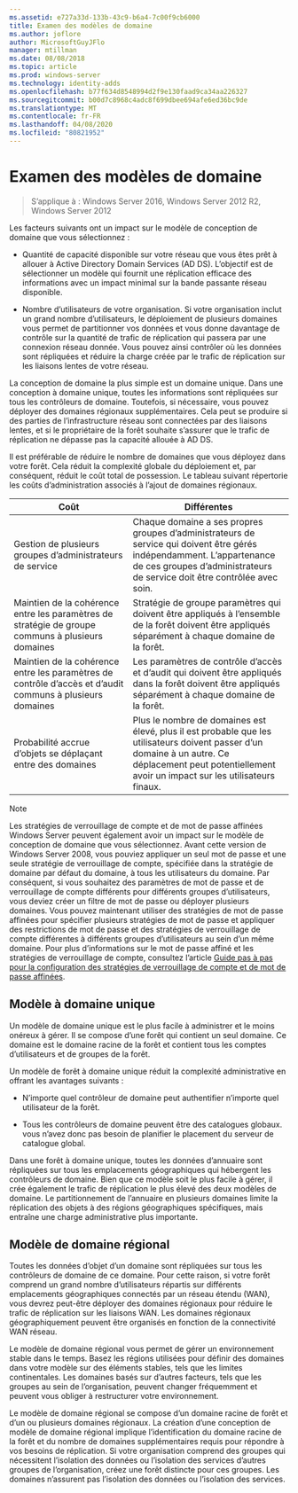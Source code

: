 ```yaml
---
ms.assetid: e727a33d-133b-43c9-b6a4-7c00f9cb6000
title: Examen des modèles de domaine
ms.author: joflore
author: MicrosoftGuyJFlo
manager: mtillman
ms.date: 08/08/2018
ms.topic: article
ms.prod: windows-server
ms.technology: identity-adds
ms.openlocfilehash: b77f634d8548994d2f9e130faad9ca34aa226327
ms.sourcegitcommit: b00d7c8968c4adc8f699dbee694afe6ed36bc9de
ms.translationtype: MT
ms.contentlocale: fr-FR
ms.lasthandoff: 04/08/2020
ms.locfileid: "80821952"
---
```

# <a name="reviewing-the-domain-models"></a>Examen des modèles de domaine

>S’applique à : Windows Server 2016, Windows Server 2012 R2, Windows Server 2012

Les facteurs suivants ont un impact sur le modèle de conception de domaine que vous sélectionnez :  
  
- Quantité de capacité disponible sur votre réseau que vous êtes prêt à allouer à Active Directory Domain Services (AD DS). L’objectif est de sélectionner un modèle qui fournit une réplication efficace des informations avec un impact minimal sur la bande passante réseau disponible.  

- Nombre d’utilisateurs de votre organisation. Si votre organisation inclut un grand nombre d’utilisateurs, le déploiement de plusieurs domaines vous permet de partitionner vos données et vous donne davantage de contrôle sur la quantité de trafic de réplication qui passera par une connexion réseau donnée. Vous pouvez ainsi contrôler où les données sont répliquées et réduire la charge créée par le trafic de réplication sur les liaisons lentes de votre réseau.  

La conception de domaine la plus simple est un domaine unique. Dans une conception à domaine unique, toutes les informations sont répliquées sur tous les contrôleurs de domaine. Toutefois, si nécessaire, vous pouvez déployer des domaines régionaux supplémentaires. Cela peut se produire si des parties de l’infrastructure réseau sont connectées par des liaisons lentes, et si le propriétaire de la forêt souhaite s’assurer que le trafic de réplication ne dépasse pas la capacité allouée à AD DS.  

Il est préférable de réduire le nombre de domaines que vous déployez dans votre forêt. Cela réduit la complexité globale du déploiement et, par conséquent, réduit le coût total de possession. Le tableau suivant répertorie les coûts d’administration associés à l’ajout de domaines régionaux.  

|Coût|Différentes|  
|--------|----------------|  
|Gestion de plusieurs groupes d’administrateurs de service|Chaque domaine a ses propres groupes d’administrateurs de service qui doivent être gérés indépendamment. L’appartenance de ces groupes d’administrateurs de service doit être contrôlée avec soin.|  
|Maintien de la cohérence entre les paramètres de stratégie de groupe communs à plusieurs domaines|Stratégie de groupe paramètres qui doivent être appliqués à l’ensemble de la forêt doivent être appliqués séparément à chaque domaine de la forêt.|  
|Maintien de la cohérence entre les paramètres de contrôle d’accès et d’audit communs à plusieurs domaines|Les paramètres de contrôle d’accès et d’audit qui doivent être appliqués dans la forêt doivent être appliqués séparément à chaque domaine de la forêt.|  
|Probabilité accrue d’objets se déplaçant entre des domaines|Plus le nombre de domaines est élevé, plus il est probable que les utilisateurs doivent passer d’un domaine à un autre. Ce déplacement peut potentiellement avoir un impact sur les utilisateurs finaux.|  

> [!NOTE]  
> Les stratégies de verrouillage de compte et de mot de passe affinées Windows Server peuvent également avoir un impact sur le modèle de conception de domaine que vous sélectionnez. Avant cette version de Windows Server 2008, vous pouviez appliquer un seul mot de passe et une seule stratégie de verrouillage de compte, spécifiée dans la stratégie de domaine par défaut du domaine, à tous les utilisateurs du domaine. Par conséquent, si vous souhaitez des paramètres de mot de passe et de verrouillage de compte différents pour différents groupes d’utilisateurs, vous deviez créer un filtre de mot de passe ou déployer plusieurs domaines. Vous pouvez maintenant utiliser des stratégies de mot de passe affinées pour spécifier plusieurs stratégies de mot de passe et appliquer des restrictions de mot de passe et des stratégies de verrouillage de compte différentes à différents groupes d’utilisateurs au sein d’un même domaine. Pour plus d’informations sur le mot de passe affiné et les stratégies de verrouillage de compte, consultez l’article [Guide pas à pas pour la configuration des stratégies de verrouillage de compte et de mot de passe affinées](https://go.microsoft.com/fwlink/?LinkID=91477).  

## <a name="single-domain-model"></a>Modèle à domaine unique

Un modèle de domaine unique est le plus facile à administrer et le moins onéreux à gérer. Il se compose d’une forêt qui contient un seul domaine. Ce domaine est le domaine racine de la forêt et contient tous les comptes d’utilisateurs et de groupes de la forêt.  

Un modèle de forêt à domaine unique réduit la complexité administrative en offrant les avantages suivants :  

- N’importe quel contrôleur de domaine peut authentifier n’importe quel utilisateur de la forêt.  

- Tous les contrôleurs de domaine peuvent être des catalogues globaux. vous n’avez donc pas besoin de planifier le placement du serveur de catalogue global.  
  
Dans une forêt à domaine unique, toutes les données d’annuaire sont répliquées sur tous les emplacements géographiques qui hébergent les contrôleurs de domaine. Bien que ce modèle soit le plus facile à gérer, il crée également le trafic de réplication le plus élevé des deux modèles de domaine. Le partitionnement de l’annuaire en plusieurs domaines limite la réplication des objets à des régions géographiques spécifiques, mais entraîne une charge administrative plus importante.  
  
## <a name="regional-domain-model"></a>Modèle de domaine régional

Toutes les données d’objet d’un domaine sont répliquées sur tous les contrôleurs de domaine de ce domaine. Pour cette raison, si votre forêt comprend un grand nombre d’utilisateurs répartis sur différents emplacements géographiques connectés par un réseau étendu (WAN), vous devrez peut-être déployer des domaines régionaux pour réduire le trafic de réplication sur les liaisons WAN. Les domaines régionaux géographiquement peuvent être organisés en fonction de la connectivité WAN réseau.  
  
Le modèle de domaine régional vous permet de gérer un environnement stable dans le temps. Basez les régions utilisées pour définir des domaines dans votre modèle sur des éléments stables, tels que les limites continentales. Les domaines basés sur d’autres facteurs, tels que les groupes au sein de l’organisation, peuvent changer fréquemment et peuvent vous obliger à restructurer votre environnement.  
  
Le modèle de domaine régional se compose d’un domaine racine de forêt et d’un ou plusieurs domaines régionaux. La création d’une conception de modèle de domaine régional implique l’identification du domaine racine de la forêt et du nombre de domaines supplémentaires requis pour répondre à vos besoins de réplication. Si votre organisation comprend des groupes qui nécessitent l’isolation des données ou l’isolation des services d’autres groupes de l’organisation, créez une forêt distincte pour ces groupes. Les domaines n’assurent pas l’isolation des données ou l’isolation des services.  
